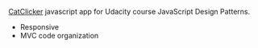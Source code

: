 [CatClicker](https://ynataly.github.io/CatClicker/) javascript app for Udacity course JavaScript Design Patterns.
 * Responsive
 * MVC code organization
 